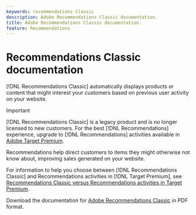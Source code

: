 ```yaml
---
keywords: recommendations Classic
description: Adobe Recommendations Classic documentation.
title: Adobe Recommendations Classic documentation.
feature: Recommendations
---
```


# Recommendations Classic documentation

[!DNL Recommendations Classic] automatically displays products or content that might interest your customers based on previous user activity on your website.

>[!IMPORTANT]
>
>[!DNL Recommendations Classic] is a legacy product and is no longer licensed to new customers. For the best [!DNL Recommendations] experience, upgrade to [!DNL Recommendations] activities available in [Adobe Target Premium](/help/c-intro/intro.md).

Recommendations help direct customers to items they might otherwise not know about, improving sales generated on your website.

For information to help you choose between [!DNL Recommendations Classic] and Recommendations activities in [!DNL Target Premium], see [Recommendations Classic versus Recommendations activities in Target Premium](/help/c-recommendations/c-recommendations-faq/recommendations-classic-versus-recommendations-activities-target-premium.md).

Download the documentation for [Adobe Recommendations Classic](/help/assets/adobe-recommendations-classic.pdf) in PDF format.
